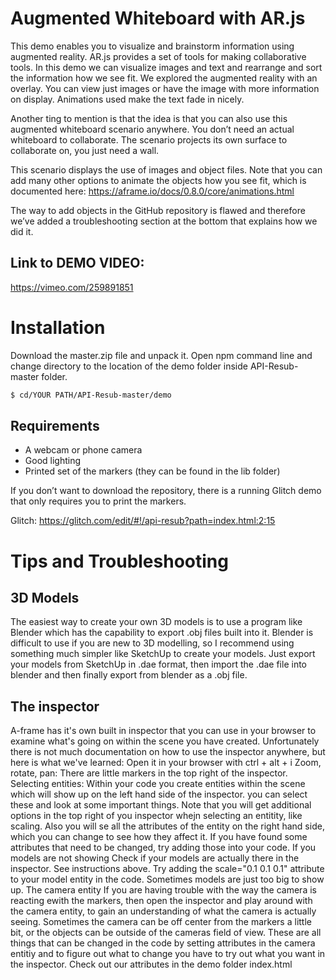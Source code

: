 # Augmented Whiteboard with AR.js


This demo enables you to visualize and brainstorm information using augmented reality. AR.js provides a set of tools for making collaborative tools. In this demo we can visualize images and text and rearrange and sort the information how we see fit. We explored the augmented reality with an overlay. You can view just images or have the image with more information on display. Animations used make the text fade in nicely. 

Another ting to mention is that the idea is that you can also use this augmented whiteboard scenario anywhere. You don’t need an actual whiteboard to collaborate. The scenario projects its own surface to collaborate on, you just need a wall.

This scenario displays the use of images and object files. Note that you can add many other options to animate the objects how you see fit, which is documented here: https://aframe.io/docs/0.8.0/core/animations.html

The way to add objects in the GitHub repository is flawed and therefore we’ve added a troubleshooting section at the bottom that explains how we did it.

## Link to DEMO VIDEO:
https://vimeo.com/259891851

# Installation

Download the master.zip file and unpack it. Open npm command line and change directory to the location of the demo folder inside API-Resub-master folder.

```sh
$ cd/YOUR PATH/API-Resub-master/demo
```

## Requirements

- A webcam or phone camera
- Good lighting
- Printed set of the markers (they can be found in the lib folder)

If you don’t want to download the repository, there is a running Glitch demo that only requires you to print the markers.

Glitch: https://glitch.com/edit/#!/api-resub?path=index.html:2:15

# Tips and Troubleshooting

## 3D Models
The easiest way to create your own 3D models is to use a program like Blender which has the capability to export .obj files built into it. Blender is difficult to use if you are new to 3D modelling, so I recommend using something much simpler like SketchUp to create your models. Just export your models from SketchUp in .dae format, then import the .dae file into blender and then finally export from blender as a .obj file.


## The inspector
A-frame has it's own built in inspector that you can use in your browser to examine what's going on within the scene you have created. Unfortunately there is not much documentation on how to use the inspector anywhere, but here is what we've learned:
Open it in your browser with ctrl + alt + i
Zoom, rotate, pan: There are little markers in the top right of the inspector.
Selecting entities: Within your code you create entities within the scene which will show up on the left hand side of the inspector. you can select these and look at some important things. Note that you will get additional options in the top right of you inspector whejn selecting an entitity, like scaling. Also you will se all the attributes of the entity on the right hand side, which you can change to see how they affect it.
If you have found some attributes that need to be changed, try adding those into your code.
If you models are not showing Check if your models are actually there in the inspector. See instructions above.
Try adding the scale="0.1 0.1 0.1" attribute to your model entity in the code. Sometimes models are just too big to show up.
The camera entity If you are having trouble with the way the camera is reacting ewith the markers, then open the inspector and play around with the camera entity, to gain an understanding of what the camera is actually seeing.
Sometimes the camera can be off center from the markers a little bit, or the objects can be outside of the cameras field of view. These are all things that can be changed in the code by setting attributes in the camera entitiy and to figure out what to change you have to try out what you want in the inspector.
Check out our attributes in the demo folder index.html



